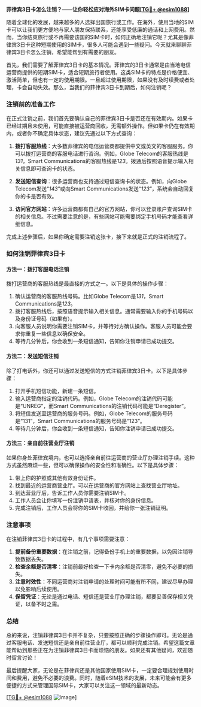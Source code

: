 **菲律宾3日卡怎么注销？——让你轻松应对海外SIM卡问题[[TG💪+ @esim1088](https://t.me/s/esim1088)]**

随着全球化的发展，越来越多的人选择出国旅行或工作。在海外，使用当地的SIM卡可以让我们更方便地与家人朋友保持联系，还能享受低廉的通话和上网费用。然而，当你结束旅行或不再需要该国的SIM卡时，如何正确地注销它呢？尤其是像菲律宾3日卡这种短期使用的SIM卡，很多人可能会遇到一些疑问。今天就来聊聊菲律宾3日卡怎么注销，希望能帮到有需要的朋友。

首先，我们需要了解菲律宾3日卡的基本情况。菲律宾的3日卡通常是由当地电信运营商提供的短期SIM卡，适合短期旅行者使用。这类SIM卡的特点是价格便宜、激活简单，但也有一定的使用期限。一旦超过使用期限，如果没有及时续费或者处理，卡会自动失效。那么，当我们的菲律宾3日卡到期后，如何注销呢？

### 注销前的准备工作

在正式注销之前，我们首先要确认自己的菲律宾3日卡是否还在有效期内。如果卡已经过期且未使用，可能直接被运营商回收，无需额外操作。但如果卡仍在有效期内，或者你不确定具体状态，建议先通过以下方式查询：

1. **拨打客服热线**：大多数菲律宾的电信运营商都提供中文或英文的客服服务。你可以拨打运营商的客服电话进行咨询。例如，Globe Telecom的客服热线是*131*，Smart Communications的客服热线是*123*。拨通后按照语音提示输入相关信息即可查询卡的状态。

2. **发送短信查询**：很多运营商也支持通过短信查询卡的状态。例如，向Globe Telecom发送“*143*”或向Smart Communications发送“*123*”，系统会自动回复你的卡是否有效。

3. **访问官方网站**：许多运营商都有自己的官方网站，你可以登录账户查询SIM卡的相关信息。不过需要注意的是，有些网站可能需要绑定手机号码才能查看详细信息。

完成上述步骤后，如果你确定需要注销这张卡，接下来就是正式的注销流程了。

### 如何注销菲律宾3日卡

#### 方法一：拨打客服电话注销

拨打运营商的客服热线是最直接的方式之一。以下是具体的操作步骤：

1. 确认运营商的客服热线号码。比如Globe Telecom是*131*，Smart Communications是*123*。
2. 拨打客服热线后，按照语音提示输入相关信息。通常需要输入你的手机号码以及身份证号码（如果有）。
3. 向客服人员说明你需要注销SIM卡，并等待对方确认操作。客服人员可能会要求你重复一些信息以确保安全。
4. 等待几分钟后，你会收到一条短信通知，告知你注销申请已成功提交。

#### 方法二：发送短信注销

除了打电话外，你还可以通过发送短信的方式注销菲律宾3日卡。以下是具体步骤：

1. 打开手机短信功能，新建一条短信。
2. 输入运营商指定的注销代码。例如，Globe Telecom的注销代码可能是“UNREG”，而Smart Communications的注销代码可能是“Deregister”。
3. 将短信发送至运营商的服务号码。例如，Globe Telecom的服务号码是“131”，Smart Communications的服务号码是“123”。
4. 等待几分钟后，你会收到一条短信通知，告知你注销申请已成功提交。

#### 方法三：亲自前往营业厅注销

如果你身处菲律宾境内，也可以选择亲自前往运营商的营业厅办理注销手续。这种方式虽然麻烦一些，但可以确保操作的安全性和准确性。以下是具体步骤：

1. 带上你的护照或其他有效身份证件。
2. 找到最近的运营商营业厅。可以在运营商的官方网站上查找营业厅地址。
3. 到达营业厅后，告诉工作人员你需要注销SIM卡。
4. 工作人员会让你填写一份注销申请表，并核对你的身份信息。
5. 完成注销后，工作人员会将你的SIM卡收回，并给你一张注销证明。

### 注意事项

在注销菲律宾3日卡的过程中，有几个事项需要注意：

1. **提前备份重要数据**：在注销之前，记得备份手机上的重要数据，以免因注销导致数据丢失。
2. **检查余额是否清零**：注销前最好检查一下卡内余额是否清零，避免不必要的损失。
3. **注意时效性**：不同运营商对注销申请的处理时间可能有所不同，建议尽早办理以免影响后续使用。
4. **保留凭证**：无论是通过电话、短信还是营业厅办理注销，都要妥善保存相关凭证，以备不时之需。

### 总结

总的来说，注销菲律宾3日卡并不复杂，只要按照正确的步骤操作即可。无论是通过客服电话、发送短信还是亲自前往营业厅，都可以顺利完成注销。希望这篇文章能帮助到那些正在为注销菲律宾3日卡而烦恼的朋友。如果还有其他疑问，欢迎随时留言讨论！

最后提醒大家，无论是在菲律宾还是其他国家使用SIM卡，一定要合理规划使用时间和费用，避免不必要的浪费。同时，随着eSIM技术的发展，未来可能会有更多便捷的方式来管理国际SIM卡，大家可以关注这一领域的最新动态。

[[TG💪+ @esim1088](https://t.me/s/esim1088) ![Image](https://i.postimg.cc/4NQfJmqS/Snipaste-2025-05-13-00-14-12.png)]
